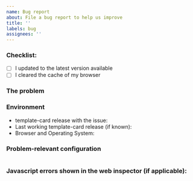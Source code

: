 ```yaml
---
name: Bug report
about: File a bug report to help us improve
title: ''
labels: bug
assignees: ''
---
```


### Checklist:

- [ ] I updated to the latest version available
- [ ] I cleared the cache of my browser

### The problem

<!--
  Describe the issue you are experiencing
-->

### Environment

<!--
  Provide details about the versions you are using, which helps us to reproduce
  and find the issue quicker. Version information is found in the
  Home Assistant frontend: Developer tools -> Info.
-->

- template-card release with the issue:
- Last working template-card release (if known):
- Browser and Operating System:

### Problem-relevant configuration

```yaml

```

### Javascript errors shown in the web inspector (if applicable):

```

```
